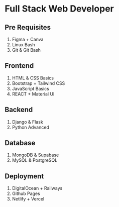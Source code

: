 # Full Stack Web Developer
## Pre Requisites
1. Figma + Canva
2. Linux Bash
3. Git & Git Bash
## Frontend
1. HTML & CSS Basics
2. Bootstrap + Tailwind CSS
3. JavaScript Basics
4. REACT + Material UI
## Backend 
1. Django & Flask
2. Python Advanced
## Database
1. MongoDB & Supabase
2. MySQL & PostgreSQL
## Deployment 
1. DigitalOcean + Railways
2. Github Pages
3. Netlify + Vercel
